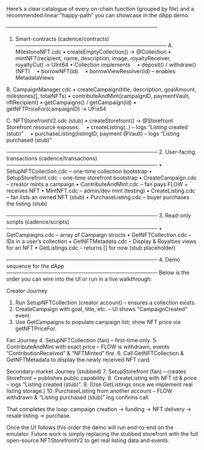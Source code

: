 Here’s a clear catalogue of every on-chain function (grouped by file) and a recommended linear “happy-path” you can showcase in the dApp demo.

────────────────────────────────────────

1. Smart-contracts (cadence/contracts)
   ────────────────────────────────────────
   A. MilestoneNFT.cdc
   • createEmptyCollection() → @Collection
   • mintNFT(recipient, name, description, image, royaltyReceiver, royaltyCut) → UInt64
   • Collection implements
    • deposit\(\) / withdraw\(\) (NFT)
    • borrowNFT(id)
    • borrowViewResolver(id) – enables MetadataViews

B. CampaignManager.cdc
• createCampaign(title, description, goalAmount, milestones[], totalNFTs)
• contributeAndMint(campaignID, paymentVault, nftRecipient)
• getCampaigns() / getCampaign(id)
• getNFTPriceFor(campaignID) → UFix64

C. NFTStorefrontV2.cdc (stub)
• createStorefront() → @Storefront
  Storefront resource exposes:
 • createListing(..) – logs “Listing created (stub)”
 • purchaseListing(listingID, payment @Vault) – logs “Listing purchased (stub)”

────────────────────────────────────────
2. User-facing transactions (cadence/transactions)
────────────────────────────────────────
• SetupNFTCollection.cdc – one-time collection bootstrap
• SetupStorefront.cdc   – one-time storefront bootstrap
• CreateCampaign.cdc    – creator mints a campaign
• ContributeAndMint.cdc – fan pays FLOW + receives NFT
• MintNFT.cdc           – admin/dev mint (testing)
• CreateListing.cdc     – fan lists an owned NFT (stub)
• PurchaseListing.cdc   – buyer purchases the listing (stub)

────────────────────────────────────────
3. Read-only scripts (cadence/scripts)
────────────────────────────────────────
• GetCampaigns.cdc   – array of Campaign structs
• GetNFTCollection.cdc – IDs in a user’s collection
• GetNFTMetadata.cdc  – Display & Royalties views for an NFT
• GetListings.cdc     – returns [] for now (stub placeholder)

────────────────────────────────────────
4. Demo sequence for the dApp
────────────────────────────────────────
Below is the order you can wire into the UI or run in a live walkthrough:

Creator Journey

1. Run SetupNFTCollection (creator account) – ensures a collection exists.
2. CreateCampaign with goal, title, etc. – UI shows “CampaignCreated” event.
3. Use GetCampaigns to populate campaign list; show NFT price via getNFTPriceFor.

Fan Journey
4. SetupNFTCollection (fan) – first-time only.
5. ContributeAndMint with exact price – FLOW is withdrawn, events “ContributionReceived” & “NFTMinted” fire.
6. Call GetNFTCollection & GetNFTMetadata to display the newly received NFT card.

Secondary-market Journey (stubbed)
7. SetupStorefront (fan) – creates Storefront + publishes public capability.
8. CreateListing with NFT id & price – logs “Listing created (stub)”.
9. (Use GetListings once we implement real listing storage.)
10. PurchaseListing from another account – FLOW withdrawn & “Listing purchased (stub)” log confirms call.

That completes the loop: campaign creation → funding → NFT delivery → resale listing → purchase.

Once the UI follows this order the demo will run end-to-end on the emulator. Future work is simply replacing the stubbed storefront with the full open-source NFTStorefrontV2 to get real listing data and events.
